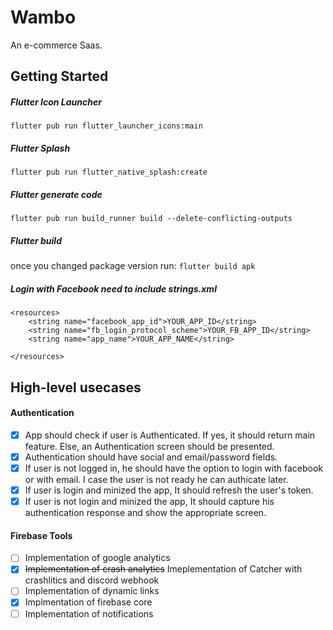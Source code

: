 # Wambo

An e-commerce Saas.

## Getting Started
##### Flutter Icon Launcher
`flutter pub run flutter_launcher_icons:main` 
##### Flutter Splash
`flutter pub run flutter_native_splash:create`
##### Flutter generate code
`flutter pub run build_runner build --delete-conflicting-outputs`
##### Flutter build
once you changed package version run: 
`flutter build apk`
##### Login with Facebook need to include strings.xml
```<?xml version="1.0" encoding="utf-8"?>
<resources>
    <string name="facebook_app_id">YOUR_APP_ID</string>
    <string name="fb_login_protocol_scheme">YOUR_FB_APP_ID</string>
    <string name="app_name">YOUR_APP_NAME</string>

</resources>
```
## High-level usecases
#### Authentication
* [X] App should check if user is Authenticated. If yes, it should return main feature. Else, an Authentication screen should be presented.
* [X] Authentication should have social and email/password fields.
* [X] If user is not logged in, he should have the option to login with facebook or with email. I case the user is not ready he can authicate later.
* [X] If user is login and minized the app, It should refresh the user's token.
* [x] If user is not login and minized the app, It should capture his authentication response and show the appropriate screen.

#### Firebase Tools
* [ ] Implementation of google analytics 
* [X] ~~Implementation of crash analytics~~ Imeplementation of Catcher with crashlitics and discord webhook
* [ ] Implementation of dynamic links
* [X] Implmentation of firebase core
* [ ] Implementation of notifications
